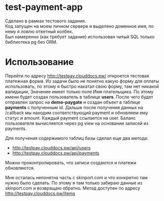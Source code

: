 # test-payment-app

Сделано в рамках тестового задания.  
Код запущен на моем личном сервере и выделено доменное имя, по нему я ловлю
ответный колбек.  
Был намеренно (как требует задание) использован читый SQL только библиотека pg без ORM.

# Использование

Перейти по адресу http://testpay.clouddocs.pw/ откроется тестовая платежная форма.
Из задачи было не понятно какую форму для оплаты использовать, по этому я быстро 
накатал свою форму, там нет никакой валидации, Значение имеет только поле Имя плательщика.
По этому имени будет создан пользователь в таблице **users**. После чего будет отправлен запрос 
на **demo-paygate** и создан объект в таблице **payments** с полученным id.
Дальше после получения данных на /callback мы находим соответствующий payment
и обновляем ему статус и amount. Каждый payment ссылается на user. Баланс 
пользователя вычисляется через pg view на основании записей из payments.
  
Для получения содержимого таблиц базы сделал еще два метода:
 - http://testpay.clouddocs.pw/api/users
 - http://testpay.clouddocs.pw/api/payments

Можно проконтролировать, что записи создаются и платежи обновляются.

Мне осталась непонятна часть с skinport.com и что конкретно там нужно было сделать.
По этому я там только забираю данные из skinport.com и возвращаю обратно.
Метод доступен по адресу http://testpay.clouddocs.pw/items
